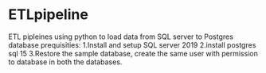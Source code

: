 # ETLpipeline
ETL pipleines using python to load data from SQL server to Postgres database
prequisities:
1.Install and setup SQL server 2019
2.install postgres sql 15
3.Restore the sample database, create the same user with permission to database in both the databases.
